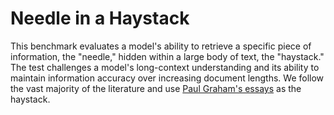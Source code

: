 # Needle in a Haystack
This benchmark evaluates a model's ability to retrieve a specific piece of information, the "needle," hidden within a large body of text, the "haystack." The test challenges a model's long-context understanding and its ability to maintain information accuracy over increasing document lengths. 
We follow the vast majority of the literature and use [Paul Graham's essays](https://huggingface.co/datasets/alessiodevoto/paul_graham_essays) as the haystack.